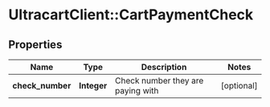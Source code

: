 # UltracartClient::CartPaymentCheck

## Properties
Name | Type | Description | Notes
------------ | ------------- | ------------- | -------------
**check_number** | **Integer** | Check number they are paying with | [optional] 


